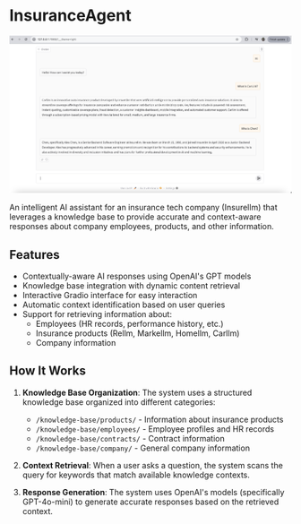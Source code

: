 # InsuranceAgent

![Insurance Agent Demo](image.png)

An intelligent AI assistant for an insurance tech company (Insurellm) that leverages a knowledge base to provide accurate and context-aware responses about company employees, products, and other information.

## Features

- Contextually-aware AI responses using OpenAI's GPT models
- Knowledge base integration with dynamic content retrieval
- Interactive Gradio interface for easy interaction
- Automatic context identification based on user queries
- Support for retrieving information about:
  - Employees (HR records, performance history, etc.)
  - Insurance products (Rellm, Markellm, Homellm, Carllm)
  - Company information

## How It Works

1. **Knowledge Base Organization**: The system uses a structured knowledge base organized into different categories:
   - `/knowledge-base/products/` - Information about insurance products
   - `/knowledge-base/employees/` - Employee profiles and HR records
   - `/knowledge-base/contracts/` - Contract information
   - `/knowledge-base/company/` - General company information

2. **Context Retrieval**: When a user asks a question, the system scans the query for keywords that match available knowledge contexts.

3. **Response Generation**: The system uses OpenAI's models (specifically GPT-4o-mini) to generate accurate responses based on the retrieved context.

